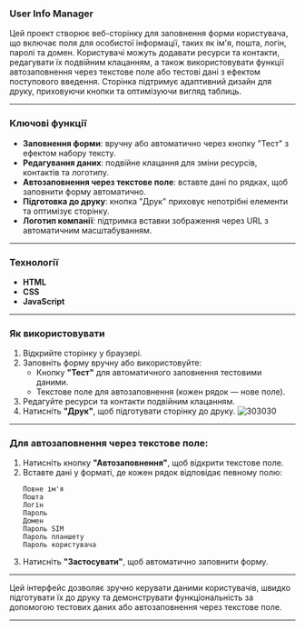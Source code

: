 
### User Info Manager

Цей проект створює веб-сторінку для заповнення форми користувача, що включає поля для особистої інформації, таких як ім'я, пошта, логін, паролі та домен. Користувачі можуть додавати ресурси та контакти, редагувати їх подвійним клацанням, а також використовувати функції автозаповнення через текстове поле або тестові дані з ефектом поступового введення. Сторінка підтримує адаптивний дизайн для друку, приховуючи кнопки та оптимізуючи вигляд таблиць.

---

### Ключові функції

- **Заповнення форми**: вручну або автоматично через кнопку "Тест" з ефектом набору тексту.
- **Редагування даних**: подвійне клацання для зміни ресурсів, контактів та логотипу.
- **Автозаповнення через текстове поле**: вставте дані по рядках, щоб заповнити форму автоматично.
- **Підготовка до друку**: кнопка "Друк" приховує непотрібні елементи та оптимізує сторінку.
- **Логотип компанії**: підтримка вставки зображення через URL з автоматичним масштабуванням.

---

### Технології

- **HTML**
- **CSS**
- **JavaScript**

---

### Як використовувати

1. Відкрийте сторінку у браузері.
2. Заповніть форму вручну або використовуйте:
   - Кнопку **"Тест"** для автоматичного заповнення тестовими даними.
   - Текстове поле для автозаповнення (кожен рядок — нове поле).
3. Редагуйте ресурси та контакти подвійним клацанням.
4. Натисніть **"Друк"**, щоб підготувати сторінку до друку.
![303030](https://github.com/user-attachments/assets/80152121-7ab9-49e1-912a-d6ea05acba92)

---

### Для автозаповнення через текстове поле:

1. Натисніть кнопку **"Автозаповнення"**, щоб відкрити текстове поле.
2. Вставте дані у форматі, де кожен рядок відповідає певному полю:
   ```
   Повне ім'я
   Пошта
   Логін
   Пароль
   Домен
   Пароль SIM
   Пароль планшету
   Пароль користувача
   ```
3. Натисніть **"Застосувати"**, щоб автоматично заповнити форму.

---

Цей інтерфейс дозволяє зручно керувати даними користувачів, швидко підготувати їх до друку та демонструвати функціональність за допомогою тестових даних або автозаповнення через текстове поле.

--- 

